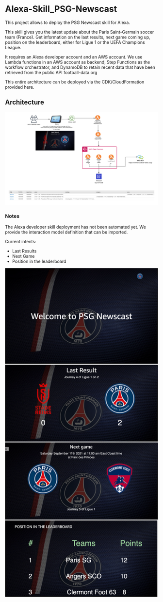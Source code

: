 # Alexa-Skill_PSG-Newscast

This project allows to deploy the PSG Newscast skill for Alexa.

This skill gives you the latest update about the Paris Saint-Germain soccer team (France). Get information on the last results, next game coming up, position on the leaderboard, either for Ligue 1 or the UEFA Champions League. 

It requires an Alexa developer account and an AWS account.
We use Lambda functions in an AWS account as backend, Step Functions as the workflow orchestrator, and DynamoDB to retain recent data that have been retrieved from the public API football-data.org

This entire architecture can be deployed via the CDK/CloudFormation provided here. 

## Architecture

<img src="https://github.com/eddie2070/aws-skill-psg-newscast/blob/main/img/PSGNewscast%20-%20Page%202.png?raw=true"/>

### Notes

The Alexa developer skill deployment has not been automated yet. We provide the interaction model definition that can be imported.

Current intents:
* Last Results
* Next Game
* Position in the leaderboard

<img src="https://github.com/eddie2070/aws-skill-psg-newscast/blob/main/img/skill-multimodal-welcome.png?raw=true"/>
<img src="https://github.com/eddie2070/aws-skill-psg-newscast/blob/main/img/skill-multimodal-lastresults.png?raw=true"/>
<img src="https://github.com/eddie2070/aws-skill-psg-newscast/blob/main/img/skill-multimodal-nextgame.png?raw=true"/>
<img src="https://github.com/eddie2070/aws-skill-psg-newscast/blob/main/img/skill-multimodal-leaderboard.png?raw=true"/>
